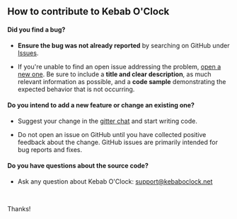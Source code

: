 ## How to contribute to Kebab O'Clock

#### **Did you find a bug?**

* **Ensure the bug was not already reported** by searching on GitHub under [Issues](https://github.com/minikin/kebab/issues).

* If you're unable to find an open issue addressing the problem, [open a new one](https://github.com/minikin/kebab/issues/new). Be sure to include a **title and clear description**, as much relevant information as possible, and a **code sample**  demonstrating the expected behavior that is not occurring.


#### **Do you intend to add a new feature or change an existing one?**

* Suggest your change in the [gitter chat](https://gitter.im/minikin/Kebab) and start writing code.

* Do not open an issue on GitHub until you have collected positive feedback about the change. GitHub issues are primarily intended for bug reports and fixes.

#### **Do you have questions about the source code?**

* Ask any question about Kebab O'Clock: support@kebaboclock.net

<br>

Thanks!
